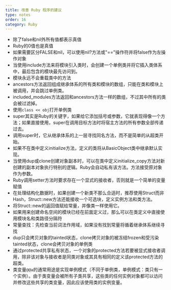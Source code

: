 ```yaml
---
title: 改善 Ruby 程序的建议
type: notes
order: 16
category: Ruby
---
```


+ 除了false和nil外所有值都表示真值
+ Ruby的0值也是真值
+ 如果需要区分FALSE和nil，可以使用nil?方法或"=="操作符并将false作为左操作对象
+ 当使用include方法来将模块引入类时，会创建一个单例类并将它插入类体系中，最后包含的模块最先访问到。
+ 模块永远不会重载类中的方法
+ ancestors方法返回组成继承体系的所有类和模块的数组，只能在类和模块上被调用，并会跳过单例类。
+ included_modules方法返回和ancestors方法一样的数组，不过其中所有的类会被过滤掉。
+ 使用`class << obj`打开单例类
+ super其实是Ruby的关键字，如果给它添加括号或参数，它就表现得像一个方法；如果直接使用，super在调用目标方法时将宿主方法的所有参数全部传递过去。
+ 调用super时，它从继承体系的上一层寻找同名方法，而不是简单的从超类开始。
+ 如果不在类中定义initialize方法，定义的类将从BasicObject类中继承默认实现。
+ 当使用dup或clone创建对象副本时，可以在类中定义initialize_copy方法对新创建的副本对象执行特别的逻辑。Ruby会自动私有该方法。方法接受原对象作为参数。
+ Ruby调用setter方法时要求存在一个显式的接收者，否则就是一个简单的变量赋值
+ 在处理结构化数据时，如果创建一个新类不那么合适时，推荐使用Struct而非Hash，Struct::new方法还能接收一个可选块，定义实例方法和类方法。
+ 将Struct::new的返回值赋给常量，并像类一样使用它。
+ 如果用来创建命名空间的模块已经在前面定义过，那么可以在类定义中直接使用模块名和类路径分隔符
+ 常量查找：先检查当前词法作用域，如果没有找到常量将循着继承体系继续寻找
+ dup只会拷贝对象的tainted状态，clone拷贝对象的被冻结frozen和受污染tainted状态，clone会拷贝对象的单例类
+ 通过protected共享私有状态，一个对象的protected方法若要被显式接收者调用，除非该对象与接收者是同类对象或其具有相同的定义该protected方法的超类。
+ 类变量`@@a`的通常用途是实现单例模式（不同于单例类，单例模式：类只有一个实例）。由于类变量会被所有子类共享，这些类的任何实例对象都可以访问并修改这些共享的类变量，因此应该使用类的实例变量。
